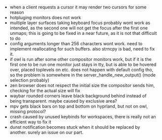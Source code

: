 - when a client requests a cursor it may render two cursors for some reason
- hotpluging monitors does not work
- multiple layer surfaces taking keyboard focus probably wont work as intended, as the second one will not get the focus after the first one unmaps; this is going to be fixed in a near future, as it is not that difficult to do
- config arguments longer than 256 characters wont work. need to implement reallocating for such buffers. also strncpy is bad, need to fix it.
- if owl is run after some other compositor monitors work, but if it is the first one to be run one monitor just stays in tty, but is able to be hovered over, placed toplevels on etc. does not happen with default config tho, so the problem is somewhere in the server_handle_new_output() (mode selection probably)
- zen browser does not respect the initial size the compositor sends him, checking for the actual size will fix
- waybar rounded corners leave black background behind instead of being transparent. maybe caused by exclusive area?
- mpv gets black bars on top and bottom on hyprland, but not on owl, missing protocol?
- crash caused by unused keybinds for workspaces, there is really not an efficient way to fix it
- dunst notification becomes stuck when it should be replaced by another. surely an issue on our part.
